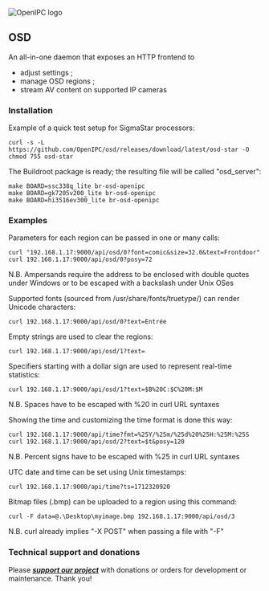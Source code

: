 ![OpenIPC logo][logo]

## OSD

An all-in-one daemon that exposes an HTTP frontend to
- adjust settings ;
- manage OSD regions ;
- stream AV content on supported IP cameras

### Installation

Example of a quick test setup for SigmaStar processors:

```
curl -s -L https://github.com/OpenIPC/osd/releases/download/latest/osd-star -O
chmod 755 osd-star
```

The Buildroot package is ready; the resulting file will be called "osd_server":

```
make BOARD=ssc338q_lite br-osd-openipc
make BOARD=gk7205v200_lite br-osd-openipc
make BOARD=hi3516ev300_lite br-osd-openipc
```

### Examples

Parameters for each region can be passed in one or many calls:
```
curl "192.168.1.17:9000/api/osd/0?font=comic&size=32.0&text=Frontdoor"
curl 192.168.1.17:9000/api/osd/0?posy=72
```
N.B. Ampersands require the address to be enclosed with double quotes under Windows or to be escaped with a backslash under Unix OSes

Supported fonts (sourced from /usr/share/fonts/truetype/) can render Unicode characters:
```
curl 192.168.1.17:9000/api/osd/0?text=Entrée
```

Empty strings are used to clear the regions:
```
curl 192.168.1.17:9000/api/osd/1?text=
```

Specifiers starting with a dollar sign are used to represent real-time statistics:
```
curl 192.168.1.17:9000/api/osd/1?text=$B%20C:$C%20M:$M
```
N.B. Spaces have to be escaped with %20 in curl URL syntaxes

Showing the time and customizing the time format is done this way:
```
curl 192.168.1.17:9000/api/time?fmt=%25Y/%25m/%25d%20%25H:%25M:%25S
curl 192.168.1.17:9000/api/osd/2?text=$t&posy=120
```
N.B. Percent signs have to be escaped with %25 in curl URL syntaxes

UTC date and time can be set using Unix timestamps:
```
curl 192.168.1.17:9000/api/time?ts=1712320920
```

Bitmap files (.bmp) can be uploaded to a region using this command:
```
curl -F data=@.\Desktop\myimage.bmp 192.168.1.17:9000/api/osd/3
```
N.B. curl already implies "-X POST" when passing a file with "-F"

### Technical support and donations

Please **_[support our project](https://openipc.org/support-open-source)_** with donations or orders for development or maintenance. Thank you!

[logo]: https://openipc.org/assets/openipc-logo-black.svg